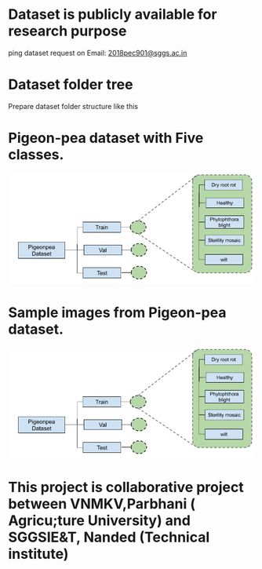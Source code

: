 # Dataset is publicly available for research purpose
ping dataset request on Email: 2018pec901@sggs.ac.in



# Dataset folder tree
Prepare dataset folder structure like this 

# Pigeon-pea dataset with Five classes.
![Dataset figure](dataset_structure.png)

# Sample images from Pigeon-pea dataset.
![Dataset figure](dataset.png)


# This project is collaborative project between VNMKV,Parbhani ( Agricu;ture University) and SGGSIE&T, Nanded (Technical institute)


